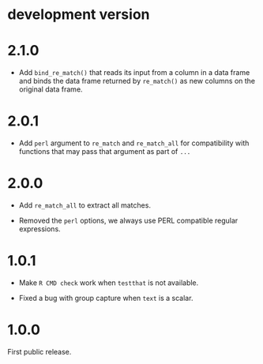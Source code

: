 
# development version

# 2.1.0

* Add `bind_re_match()` that reads its input from a column in a data frame
  and binds the data frame returned by `re_match()` as new columns on the
  original data frame.

# 2.0.1

* Add `perl` argument to `re_match` and `re_match_all` for compatibility
  with functions that may pass that argument as part of `...`

# 2.0.0

* Add `re_match_all` to extract all matches.

* Removed the `perl` options, we always use PERL compatible regular
  expressions.

# 1.0.1

* Make `R CMD check` work when `testthat` is not available.

* Fixed a bug with group capture when `text` is a scalar.

# 1.0.0

First public release.
